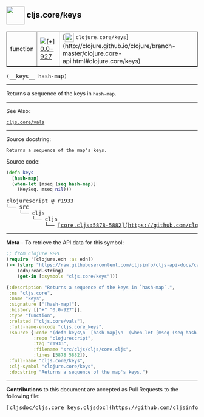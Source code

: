 ## <img width="48px" valign="middle" src="http://i.imgur.com/Hi20huC.png"> cljs.core/keys

 <table border="1">
<tr>

<td>function</td>
<td><a href="https://github.com/cljsinfo/cljs-api-docs/tree/0.0-927"><img valign="middle" alt="[+] 0.0-927" src="https://img.shields.io/badge/+-0.0--927-lightgrey.svg"></a> </td>
<td>
[<img height="24px" valign="middle" src="http://i.imgur.com/1GjPKvB.png"> <samp>clojure.core/keys</samp>](http://clojure.github.io/clojure/branch-master/clojure.core-api.html#clojure.core/keys)
</td>
</tr>
</table>

 <samp>
(__keys__ hash-map)<br>
</samp>

---

Returns a sequence of the keys in `hash-map`.

---


See Also:

[`cljs.core/vals`](cljs.core_vals.md)<br>

---

Source docstring:

```
Returns a sequence of the map's keys.
```

Source code:

```clj
(defn keys
  [hash-map]
  (when-let [mseq (seq hash-map)]
    (KeySeq. mseq nil)))
```

 <pre>
clojurescript @ r1933
└── src
    └── cljs
        └── cljs
            └── <ins>[core.cljs:5878-5882](https://github.com/clojure/clojurescript/blob/r1933/src/cljs/cljs/core.cljs#L5878-L5882)</ins>
</pre>


---

__Meta__ - To retrieve the API data for this symbol:

```clj
;; from Clojure REPL
(require '[clojure.edn :as edn])
(-> (slurp "https://raw.githubusercontent.com/cljsinfo/cljs-api-docs/catalog/cljs-api.edn")
    (edn/read-string)
    (get-in [:symbols "cljs.core/keys"]))
```

```clj
{:description "Returns a sequence of the keys in `hash-map`.",
 :ns "cljs.core",
 :name "keys",
 :signature ["[hash-map]"],
 :history [["+" "0.0-927"]],
 :type "function",
 :related ["cljs.core/vals"],
 :full-name-encode "cljs.core_keys",
 :source {:code "(defn keys\n  [hash-map]\n  (when-let [mseq (seq hash-map)]\n    (KeySeq. mseq nil)))",
          :repo "clojurescript",
          :tag "r1933",
          :filename "src/cljs/cljs/core.cljs",
          :lines [5878 5882]},
 :full-name "cljs.core/keys",
 :clj-symbol "clojure.core/keys",
 :docstring "Returns a sequence of the map's keys."}

```

---

__Contributions__ to this document are accepted as Pull Requests to the following file:

 <pre>
[cljsdoc/cljs.core_keys.cljsdoc](https://github.com/cljsinfo/cljs-api-docs/blob/master/cljsdoc/cljs.core_keys.cljsdoc)
</pre>

